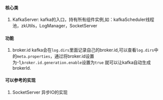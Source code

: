 #### 核心类
1. KafkaServer: kafka的入口，持有所有组件实例,如：kafkaScheduler线程池，zkUtils，LogManager，SocketServer








#### 功能
1. broker.id
kafka会在`log.dirs`里面记录自己的broker.id,可以查看`log.dirs`中的`meta.properties`，通过将broker.id设置为-1,`broker.id.generation.enable`设置为`true`
就可以让kafka自动生成brokerId.





#### 可以参考的实现
1. SocketServer 异步IO的实现

